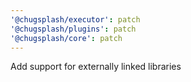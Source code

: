 ```yaml
---
'@chugsplash/executor': patch
'@chugsplash/plugins': patch
'@chugsplash/core': patch
---
```


Add support for externally linked libraries
